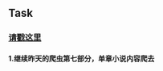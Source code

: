 ## Task

### [请戳这里](http://blog.csdn.net/c406495762/article/details/71158264)

#### 1.继续昨天的爬虫第七部分，单章小说内容爬去